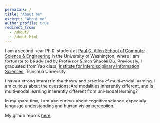 ```yaml
---
permalink: /
title: "About me"
excerpt: "About me"
author_profile: true
redirect_from: 
  - /about/
  - /about.html
---
```


I am a second-year Ph.D. student at [Paul G. Allen School of Computer Science & Engineering](https://www.cs.washington.edu/) in the University of Washington, where I am fortunate to be advised by Professor [Simon Shaolei Du](https://simonshaoleidu.com/). Previously, I graduated from Yao class, [Institute for Interdisciplinary Information Sciences](https://iiis.tsinghua.edu.cn/en/), Tsinghua University. 

I have a strong interest in the theory and practice of multi-modal learning. I am curious about the questions: Are modalities inherently different, and is multi-modal learning inherently different from uni-modal learning? 

In my spare time, I am also curious about cognitive science, especially language understanding and human vision perception.

My github repo is [here](https://github.com/lst627).

